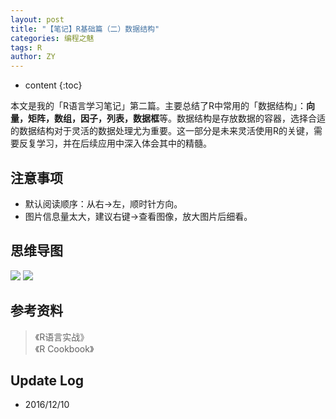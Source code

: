 ```yaml
---
layout: post
title: "【笔记】R基础篇（二）数据结构"
categories: 编程之魅
tags: R
author: ZY
---
```


* content
{:toc}

本文是我的「R语言学习笔记」第二篇。主要总结了R中常用的「数据结构」：**向量，矩阵，数组，因子，列表，数据框**等。数据结构是存放数据的容器，选择合适的数据结构对于灵活的数据处理尤为重要。这一部分是未来灵活使用R的关键，需要反复学习，并在后续应用中深入体会其中的精髓。



## 注意事项
- 默认阅读顺序：从右→左，顺时针方向。
- 图片信息量太大，建议右键→查看图像，放大图片后细看。

## 思维导图
![](https://raw.githubusercontent.com/woaielf/woaielf.github.io/master/_posts/Pic/1612/161210-1.png)
![](https://raw.githubusercontent.com/woaielf/woaielf.github.io/master/_posts/Pic/1612/161210-2.png)




## 参考资料
> 《R语言实战》<br>《R Cookbook》

## Update Log
- 2016/12/10